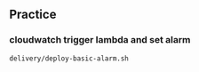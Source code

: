 ## Practice

### cloudwatch trigger lambda and set alarm

```bash
delivery/deploy-basic-alarm.sh
```
